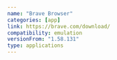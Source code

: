 ```yaml
---
name: "Brave Browser"
categories: [app]
link: https://brave.com/download/
compatibility: emulation
versionFrom: "1.58.131"
type: applications
---
```


